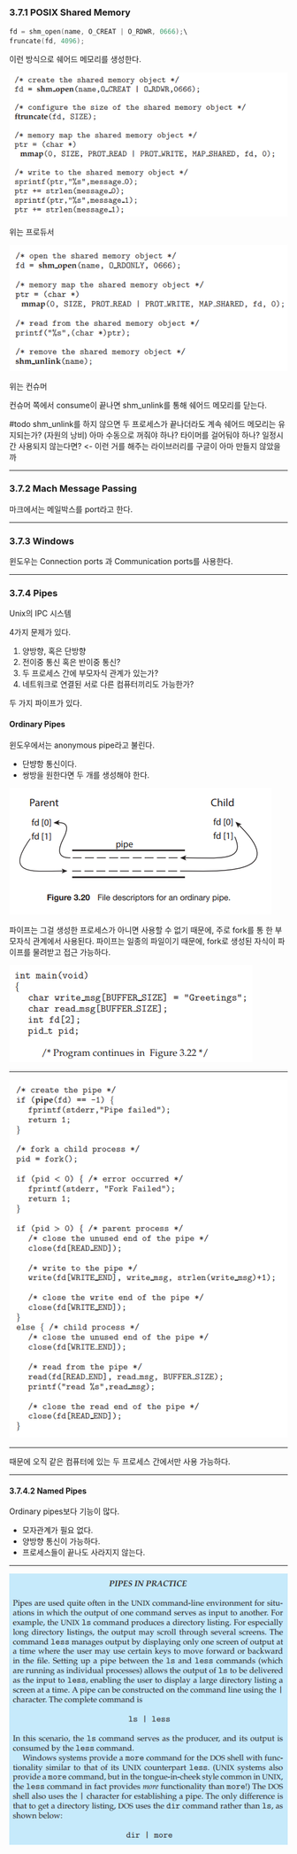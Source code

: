 ### 3.7.1 POSIX Shared Memory

```c
fd = shm_open(name, O_CREAT | O_RDWR, 0666);\
fruncate(fd, 4096);
```

이런 방식으로 쉐어드 메모리를 생성한다.

![](attachments/Pasted%20image%2020230211195802.png)

위는 프로듀서

![](attachments/Pasted%20image%2020230211195856.png)

위는 컨슈머

컨슈머 쪽에서 consume이 끝나면 shm_unlink를 통해 쉐어드 메모리를 닫는다.

#todo shm_unlink를 하지 않으면 두 프로세스가 끝나더라도 계속 쉐어드 메모리는 유지되는가? (자원의 낭비) 아마 수동으로 꺼줘야 하나? 타이머를 걸어둬야 하나? 일정시간 사용되지 않는다면? <- 이런 거를 해주는 라이브러리를 구글이 아마 만들지 않았을까
 
---

### 3.7.2 Mach Message Passing

마크에서는 메일박스를 port라고 한다.


---

### 3.7.3 Windows

윈도우는 Connection ports 과 Communication ports를 사용한다.

---

### 3.7.4 Pipes

Unix의 IPC 시스템

4가지 문제가 있다.

1. 양방향, 혹은 단방향
2. 전이중 통신 혹은 반이중 통신?
3. 두 프로세스 간에 부모자식 관계가 있는가?
4. 네트워크로 연결된 서로 다른 컴퓨터끼리도 가능한가?

두 가지 파이프가 있다.

#### Ordinary Pipes

윈도우에서는 anonymous pipe라고 불린다.

- 단뱡항 통신이다.
- 쌍방을 원한다면 두 개를 생성해야 한다.

![](attachments/Pasted%20image%2020230211200625.png)

파이프는 그걸 생성한 프로세스가 아니면 사용할 수 없기 때문에, 주로 fork를 통 한 부모자식 관계에서 사용된다. 파이프는 일종의 파일이기 때문에, fork로 생성된 자식이 파이프를 물려받고 접근 가능하다.

![](attachments/Pasted%20image%2020230211200935.png)

---

![](attachments/Pasted%20image%2020230211200927.png)

---

때문에 오직 같은 컴퓨터에 있는 두 프로세스 간에서만 사용 가능하다.

---

#### 3.7.4.2 Named Pipes

Ordinary pipes보다 기능이 많다.

- 모자관계가 필요 없다.
- 양방향 통신이 가능하다.
- 프로세스들이 끝나도 사라지지 않는다.

---

![](attachments/Pasted%20image%2020230211201420.png)



